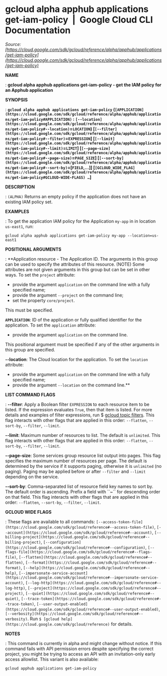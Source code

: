 # gcloud alpha apphub applications get-iam-policy  |  Google Cloud CLI Documentation

*Source: [https://cloud.google.com/sdk/gcloud/reference/alpha/apphub/applications/get-iam-policy](https://cloud.google.com/sdk/gcloud/reference/alpha/apphub/applications/get-iam-policy)*

**NAME**

: **gcloud alpha apphub applications get-iam-policy - get the IAM policy for an Apphub application**

**SYNOPSIS**

: **`gcloud alpha apphub applications get-iam-policy` (`[APPLICATION](https://cloud.google.com/sdk/gcloud/reference/alpha/apphub/applications/get-iam-policy#APPLICATION)` : `[--location](https://cloud.google.com/sdk/gcloud/reference/alpha/apphub/applications/get-iam-policy#--location)`=`LOCATION`) [`[--filter](https://cloud.google.com/sdk/gcloud/reference/alpha/apphub/applications/get-iam-policy#--filter)`=`EXPRESSION`] [`[--limit](https://cloud.google.com/sdk/gcloud/reference/alpha/apphub/applications/get-iam-policy#--limit)`=`LIMIT`] [`[--page-size](https://cloud.google.com/sdk/gcloud/reference/alpha/apphub/applications/get-iam-policy#--page-size)`=`PAGE_SIZE`] [`[--sort-by](https://cloud.google.com/sdk/gcloud/reference/alpha/apphub/applications/get-iam-policy#--sort-by)`=[`FIELD`,…]] [`[GCLOUD_WIDE_FLAG](https://cloud.google.com/sdk/gcloud/reference/alpha/apphub/applications/get-iam-policy#GCLOUD-WIDE-FLAGS) …`]**

**DESCRIPTION**

: `(ALPHA)` Returns an empty policy if the application does not have an
existing IAM policy set.

**EXAMPLES**

: To get the application IAM policy for the Application `my-app` in in
location `us-east1`, run:

```
gcloud alpha apphub applications get-iam-policy my-app --location=us-east1
```

**POSITIONAL ARGUMENTS**

: **Application resource - The Application ID. The arguments in this group can be
used to specify the attributes of this resource. (NOTE) Some attributes are not
given arguments in this group but can be set in other ways.
To set the `project` attribute:

- provide the argument `application` on the command line with a fully
specified name;
- provide the argument `--project` on the command line;
- set the property `core/project`.

This must be specified.

**`APPLICATION`**:
ID of the application or fully qualified identifier for the application.
To set the `application` attribute:

- provide the argument `application` on the command line.

This positional argument must be specified if any of the other arguments in this
group are specified.

**--location**:
The Cloud location for the application.
To set the `location` attribute:

- provide the argument `application` on the command line with a fully
specified name;
- provide the argument `--location` on the command line.**

**LIST COMMAND FLAGS**

: **--filter**:
Apply a Boolean filter `EXPRESSION` to each resource item
to be listed. If the expression evaluates `True`, then that item is
listed. For more details and examples of filter expressions, run $ [gcloud topic filters](https://cloud.google.com/sdk/gcloud/reference/topic/filters). This flag
interacts with other flags that are applied in this order:
`--flatten`, `--sort-by`, `--filter`,
`--limit`.

**--limit**:
Maximum number of resources to list. The default is `unlimited`. This
flag interacts with other flags that are applied in this order:
`--flatten`, `--sort-by`, `--filter`,
`--limit`.

**--page-size**:
Some services group resource list output into pages. This flag specifies the
maximum number of resources per page. The default is determined by the service
if it supports paging, otherwise it is `unlimited` (no paging).
Paging may be applied before or after `--filter` and
`--limit` depending on the service.

**--sort-by**:
Comma-separated list of resource field key names to sort by. The default order
is ascending. Prefix a field with ``~´´ for descending order on that
field. This flag interacts with other flags that are applied in this order:
`--flatten`, `--sort-by`, `--filter`,
`--limit`.

**GCLOUD WIDE FLAGS**

: These flags are available to all commands: `[--access-token-file](https://cloud.google.com/sdk/gcloud/reference#--access-token-file)`,
`[--account](https://cloud.google.com/sdk/gcloud/reference#--account)`, `[--billing-project](https://cloud.google.com/sdk/gcloud/reference#--billing-project)`,
`[--configuration](https://cloud.google.com/sdk/gcloud/reference#--configuration)`,
`[--flags-file](https://cloud.google.com/sdk/gcloud/reference#--flags-file)`,
`[--flatten](https://cloud.google.com/sdk/gcloud/reference#--flatten)`, `[--format](https://cloud.google.com/sdk/gcloud/reference#--format)`, `[--help](https://cloud.google.com/sdk/gcloud/reference#--help)`, `[--impersonate-service-account](https://cloud.google.com/sdk/gcloud/reference#--impersonate-service-account)`,
`[--log-http](https://cloud.google.com/sdk/gcloud/reference#--log-http)`,
`[--project](https://cloud.google.com/sdk/gcloud/reference#--project)`, `[--quiet](https://cloud.google.com/sdk/gcloud/reference#--quiet)`, `[--trace-token](https://cloud.google.com/sdk/gcloud/reference#--trace-token)`, `[--user-output-enabled](https://cloud.google.com/sdk/gcloud/reference#--user-output-enabled)`,
`[--verbosity](https://cloud.google.com/sdk/gcloud/reference#--verbosity)`.
Run `$ [gcloud help](https://cloud.google.com/sdk/gcloud/reference)` for details.

**NOTES**

: This command is currently in alpha and might change without notice. If this
command fails with API permission errors despite specifying the correct project,
you might be trying to access an API with an invitation-only early access
allowlist. This variant is also available:

```
gcloud apphub applications get-iam-policy
```